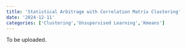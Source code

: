 ```yaml
---
title: 'Statistical Arbitrage with Correlation Matrix Clustering'
date: '2024-12-11'
categories: ['Clustering','Unsupervised Learning','Kmeans']
---
```


To be uploaded.


